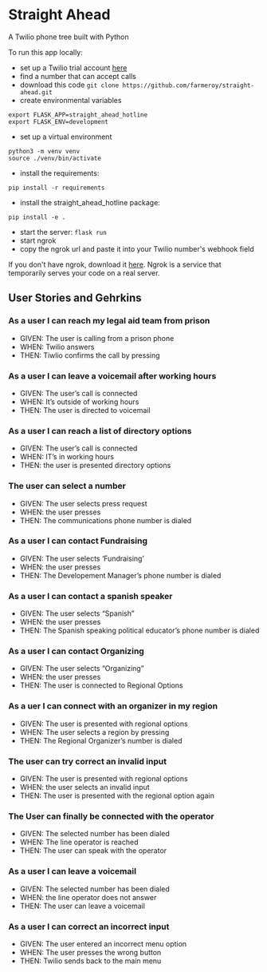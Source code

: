 # Straight Ahead
A Twilio phone tree built with Python

To run this app locally:
- set up a Twilio trial account [here](https://www.twilio.com/try-twilio)
- find a number that can accept calls
- download this code `git clone https://github.com/farmeroy/straight-ahead.git`
- create environmental variables
```
export FLASK_APP=straight_ahead_hotline
export FLASK_ENV=development
```
- set up a virtual environment
```
python3 -m venv venv
source ./venv/bin/activate
```
- install the requirements:
```
pip install -r requirements
```
- install the straight_ahead_hotline package:
```
pip install -e .
```
- start the server:
`
flask run
`
- start ngrok
- copy the ngrok url and paste it into your Twilio number's webhook field

If you don't have ngrok, download it [here](https://ngrok.com/download). Ngrok is a service that temporarily serves your code on a real server.


## User Stories and Gehrkins 

### As a user I can reach my legal aid team from prison
- GIVEN: The user is calling from a prison phone
- WHEN: Twilio answers
- THEN: Tiwlio confirms the call by pressing <number>

### As a user I can leave a voicemail after working hours
- GIVEN: The user’s call is connected
- WHEN: It’s outside of working hours
- THEN: The user is directed to voicemail

### As a user I can reach a list of directory options 
- GIVEN: The user’s call is connected
- WHEN: IT’s in working hours
- THEN: the user is presented directory options

### The user can select a number
- GIVEN: The user selects press request
- WHEN: the user presses <number>
- THEN: The communications phone number is dialed


### As a user I can contact Fundraising
- GIVEN: The user selects ‘Fundraising’
- WHEN: the user presses <number>
- THEN: The Developement Manager’s  phone number is dialed

### As a user I can contact a spanish speaker
- GIVEN: The user selects “Spanish”
- WHEN: the user presses <number>
- THEN: The Spanish speaking political educator’s phone number is dialed

### As a user I can contact Organizing
- GIVEN: The user selects “Organizing”
- WHEN: the user presses <number>
- THEN: The user is connected to Regional Options

### As a uer I can connect with an organizer in my region
- GIVEN: The user is presented with regional options
- WHEN: The user selects a region by pressing <number>
- THEN: The Regional Organizer’s number is dialed

### The user can try correct an invalid input
- GIVEN: The user is presented with regional options
- WHEN: the user selects an invalid input <number>
- THEN: The user is presented with the regional option again

### The User can finally be connected with the operator
- GIVEN: The selected number has been dialed
- WHEN: The line operator is reached
- THEN: The user can speak with the operator

### As a user I can leave a voicemail
- GIVEN: The selected number has been dialed
- WHEN: the line operator does not answer
- THEN: The user can leave a voicemail

### As a user I can correct an incorrect input
- GIVEN: The user entered an incorrect menu option
- WHEN: The user presses the wrong button
- THEN: Twilio sends back to the main menu



